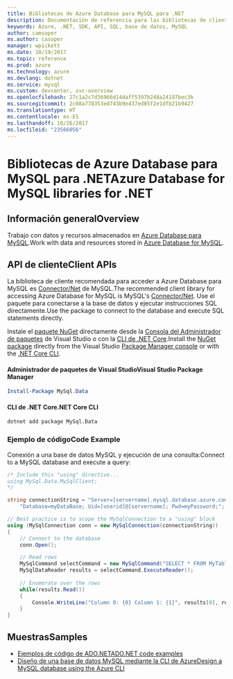 ```yaml
---
title: Bibliotecas de Azure Database para MySQL para .NET
description: Documentación de referencia para las bibliotecas de cliente de .NET para Azure Database para MySQL
keywords: Azure, .NET, SDK, API, SQL, base de datos, MySQL
author: camsoper
ms.author: casoper
manager: wpickett
ms.date: 10/19/2017
ms.topic: reference
ms.prod: azure
ms.technology: azure
ms.devlang: dotnet
ms.service: mysql
ms.custom: devcenter, svc-overview
ms.openlocfilehash: 27c1a2c7d36966d14daff5397b248a24197bec3b
ms.sourcegitcommit: 2c08a778353ed743b9e437ed85f2e1dfb21b9427
ms.translationtype: HT
ms.contentlocale: es-ES
ms.lasthandoff: 10/26/2017
ms.locfileid: "23566056"
---
```

# <a name="azure-database-for-mysql-libraries-for-net"></a><span data-ttu-id="11181-104">Bibliotecas de Azure Database para MySQL para .NET</span><span class="sxs-lookup"><span data-stu-id="11181-104">Azure Database for MySQL libraries for .NET</span></span>

## <a name="overview"></a><span data-ttu-id="11181-105">Información general</span><span class="sxs-lookup"><span data-stu-id="11181-105">Overview</span></span>

<span data-ttu-id="11181-106">Trabajo con datos y recursos almacenados en [Azure Database para MySQL](/azure/mysql/overview).</span><span class="sxs-lookup"><span data-stu-id="11181-106">Work with data and resources stored in [Azure Database for MySQL](/azure/mysql/overview).</span></span>

## <a name="client-apis"></a><span data-ttu-id="11181-107">API de cliente</span><span class="sxs-lookup"><span data-stu-id="11181-107">Client APIs</span></span>

<span data-ttu-id="11181-108">La biblioteca de cliente recomendada para acceder a Azure Database para MySQL es [Connector/Net](https://dev.mysql.com/doc/connector-net/en) de MySQL.</span><span class="sxs-lookup"><span data-stu-id="11181-108">The recommended client library for accessing Azure Database for MySQL is MySQL's [Connector/Net](https://dev.mysql.com/doc/connector-net/en).</span></span> <span data-ttu-id="11181-109">Use el paquete para conectarse a la base de datos y ejecutar instrucciones SQL directamente.</span><span class="sxs-lookup"><span data-stu-id="11181-109">Use the package to connect to the database and execute SQL statements directly.</span></span> 

<span data-ttu-id="11181-110">Instale el [paquete NuGet](https://www.nuget.org/packages/MySql.Data) directamente desde la [Consola del Administrador de paquetes][PackageManager] de Visual Studio o con la [CLI de .NET Core][DotNetCLI].</span><span class="sxs-lookup"><span data-stu-id="11181-110">Install the [NuGet package](https://www.nuget.org/packages/MySql.Data) directly from the Visual Studio [Package Manager console][PackageManager] or with the [.NET Core CLI][DotNetCLI].</span></span>

#### <a name="visual-studio-package-manager"></a><span data-ttu-id="11181-111">Administrador de paquetes de Visual Studio</span><span class="sxs-lookup"><span data-stu-id="11181-111">Visual Studio Package Manager</span></span>

```powershell
Install-Package MySql.Data
```

#### <a name="net-core-cli"></a><span data-ttu-id="11181-112">CLI de .NET Core</span><span class="sxs-lookup"><span data-stu-id="11181-112">.NET Core CLI</span></span>

```bash
dotnet add package MySql.Data
```

### <a name="code-example"></a><span data-ttu-id="11181-113">Ejemplo de código</span><span class="sxs-lookup"><span data-stu-id="11181-113">Code Example</span></span>

<span data-ttu-id="11181-114">Conexión a una base de datos MySQL y ejecución de una consulta:</span><span class="sxs-lookup"><span data-stu-id="11181-114">Connect to a MySQL database and execute a query:</span></span>

```csharp
/* Include this "using" directive...
using MySql.Data.MySqlClient;
*/

string connectionString = "Server=[servername].mysql.database.azure.com; " +
    "Database=myDataBase; Uid=[userid]@[servername]; Pwd=myPassword;";

// Best practice is to scope the MySqlConnection to a "using" block
using (MySqlConnection conn = new MySqlConnection(connectionString))
{
    // Connect to the database
    conn.Open();

    // Read rows
    MySqlCommand selectCommand = new MySqlCommand("SELECT * FROM MyTable", conn);
    MySqlDataReader results = selectCommand.ExecuteReader();
    
    // Enumerate over the rows
    while(results.Read())
    {
        Console.WriteLine("Column 0: {0} Column 1: {1}", results[0], results[1]);
    }
}
```

## <a name="samples"></a><span data-ttu-id="11181-115">Muestras</span><span class="sxs-lookup"><span data-stu-id="11181-115">Samples</span></span>

- [<span data-ttu-id="11181-116">Ejemplos de código de ADO.NET</span><span class="sxs-lookup"><span data-stu-id="11181-116">ADO.NET code examples</span></span>](/dotnet/framework/data/adonet/ado-net-code-examples)
- [<span data-ttu-id="11181-117">Diseño de una base de datos MySQL mediante la CLI de Azure</span><span class="sxs-lookup"><span data-stu-id="11181-117">Design a MySQL database using the Azure CLI</span></span>](https://docs.microsoft.com/azure/mysql/tutorial-design-database-using-cli) 

[PackageManager]: https://docs.microsoft.com/nuget/tools/package-manager-console
[DotNetCLI]: https://docs.microsoft.com/dotnet/core/tools/dotnet-add-package
